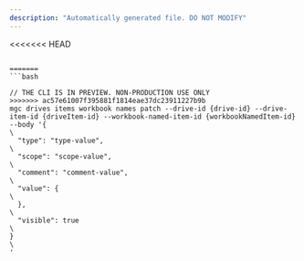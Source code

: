 ```yaml
---
description: "Automatically generated file. DO NOT MODIFY"
---
```


<<<<<<< HEAD
```cli

=======
```bash

// THE CLI IS IN PREVIEW. NON-PRODUCTION USE ONLY
>>>>>>> ac57e61007f395881f1814eae37dc23911227b9b
mgc drives items workbook names patch --drive-id {drive-id} --drive-item-id {driveItem-id} --workbook-named-item-id {workbookNamedItem-id} --body '{\
  "type": "type-value",\
  "scope": "scope-value",\
  "comment": "comment-value",\
  "value": {\
  },\
  "visible": true\
}\
'

```